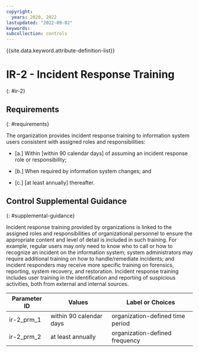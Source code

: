 ```yaml
---
copyright:
  years: 2020, 2022
lastupdated: "2022-09-02"
keywords: 
subcollection: controls
---
```



{{site.data.keyword.attribute-definition-list}}


# IR-2 - Incident Response Training
{: #ir-2}

## Requirements
{: #requirements}

The organization provides incident response training to information system users consistent with assigned roles and responsibilities:

- \[a.\] Within [within 90 calendar days] of assuming an incident response role or responsibility;

- \[b.\] When required by information system changes; and

- \[c.\] [at least annually] thereafter.

## Control Supplemental Guidance
{: #supplemental-guidance}

Incident response training provided by organizations is linked to the assigned roles and responsibilities of organizational personnel to ensure the appropriate content and level of detail is included in such training. For example, regular users may only need to know who to call or how to recognize an incident on the information system; system administrators may require additional training on how to handle/remediate incidents; and incident responders may receive more specific training on forensics, reporting, system recovery, and restoration. Incident response training includes user training in the identification and reporting of suspicious activities, both from external and internal sources.

| Parameter ID | Values | Label or Choices |
|---|---|---|
| ir-2_prm_1 | within 90 calendar days | organization-defined time period |
| ir-2_prm_2 | at least annually | organization-defined frequency |

